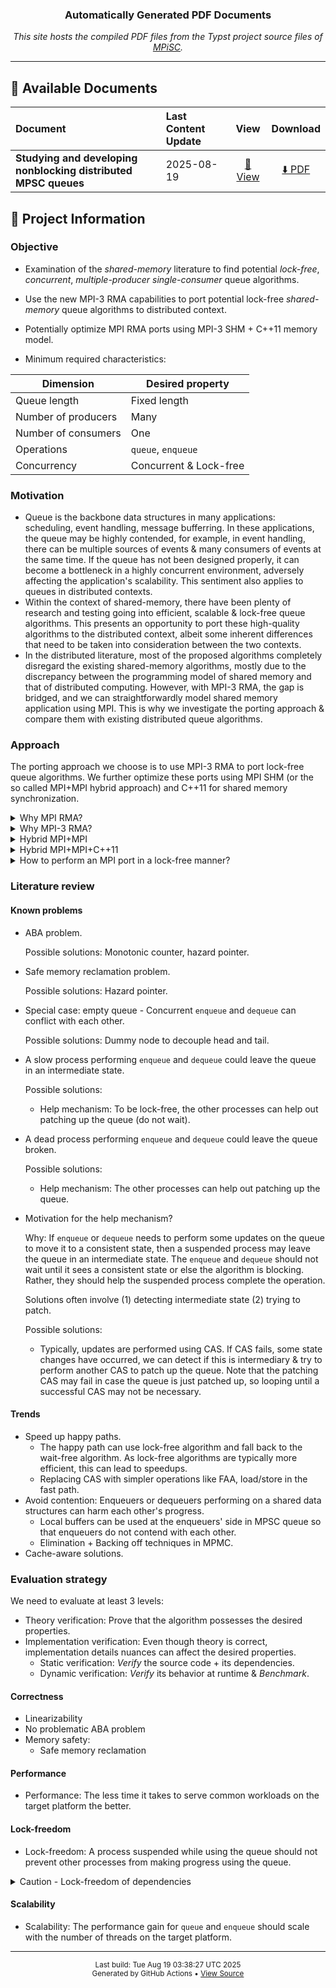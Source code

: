 
<div align="center">
  <h3>Automatically Generated PDF Documents</h3>
  <p>
    <em>This site hosts the compiled PDF files from the Typst project source files of <a href="https://github.com/Huy-DNA/MPiSC/tree/main">MPiSC</a>.</em>
  </p>
</div>

---

## 📄 Available Documents

<table>
  <thead>
    <tr>
      <th align="left">Document</th>
      <th align="left">Last Content Update</th>
      <th align="center">View</th>
      <th align="center">Download</th>
    </tr>
  </thead>
  <tbody>
      <tr>
        <td><strong>           Studying and developing nonblocking distributed MPSC queues</strong></td>
        <td>2025-08-19</td>
        <td align="center"><a href="report/main.pdf">📕 View</a></td>
        <td align="center"><a href="report/main.pdf" download>⬇️ PDF</a></td>
      </tr>
    </tbody>
  </table>

## 📝 Project Information



### Objective

- Examination of the *shared-memory* literature to find potential *lock-free*, *concurrent*, *multiple-producer single-consumer* queue algorithms.
- Use the new MPI-3 RMA capabilities to port potential lock-free *shared-memory* queue algorithms to distributed context.
- Potentially optimize MPI RMA ports using MPI-3 SHM + C++11 memory model. 

- Minimum required characteristics:

| Dimension           | Desired property        |
| ------------------- | ----------------------- |
| Queue length        | Fixed length            |
| Number of producers | Many                    |
| Number of consumers | One                     |
| Operations          | `queue`, `enqueue`      |
| Concurrency         | Concurrent & Lock-free  |

### Motivation

- Queue is the backbone data structures in many applications: scheduling, event handling, message bufferring. In these applications, the queue may be highly contended, for example, in event handling, there can be multiple sources of events & many consumers of events at the same time. If the queue has not been designed properly, it can become a bottleneck in a highly concurrent environment, adversely affecting the application's scalability. This sentiment also applies to queues in distributed contexts.
- Within the context of shared-memory, there have been plenty of research and testing going into efficient, scalable & lock-free queue algorithms. This presents an opportunity to port these high-quality algorithms to the distributed context, albeit some inherent differences that need to be taken into consideration between the two contexts.
- In the distributed literature, most of the proposed algorithms completely disregard the existing shared-memory algorithms, mostly due to the discrepancy between the programming model of shared memory and that of distributed computing. However, with MPI-3 RMA, the gap is bridged, and we can straightforwardly model shared memory application using MPI. This is why we investigate the porting approach & compare them with existing distributed queue algorithms.

### Approach

The porting approach we choose is to use MPI-3 RMA to port lock-free queue algorithms. We further optimize these ports using MPI SHM (or the so called MPI+MPI hybrid approach) and C++11 for shared memory synchronization.

<details>
  <summary>Why MPI RMA?</summary>
  
  MPSC queue belongs to the class of <i>irregular</i> applications, this means that:
  <ul>
    <li>Memory access pattern is not known.</li>
    <li>Data locations cannot be known in advance, it can change during execution.</li>
  </ul>
  
  In other words, we cannot statically analyze where the data may be stored - data can be stored anywhere and we can only determine its location at runtime. This means the tradition message passing interface using <code>MPI_Send</code> and <code>MPI_Recv</code> is insufficient: Suppose at runtime, process <code>A</code> wants and knows to access a piece of data at <code>B</code>, then <code>A</code> must issue <code>MPI_Recv(B)</code>, but this requires <code>B</code> to anticipate that it should issue <code>MPI_Send(A, data)</code> and know that which data <code>A</code> actually wants. The latter issue can be worked around by having <code>A</code> issue <code>MPI_Send(B, data_descriptor)</code> first. Then, <code>B</code> must have waited for <code>MPI_Recv(A)</code>. However, because the memory access pattern is not known, <code>B</code> must anticipate that any other processes may want to access its data. It is possible but cumbersome.
   
   MPI RMA is specifically designed to conveniently express irregular applications by having one side specify all it wants.

</details>

<details>
  <summary>Why MPI-3 RMA?</summary>

  MPI-3 improves the RMA API, providing the non-collective <code>MPI_Win_lock_all</code> for a process to open an access epoch on a group of processes. This allows for lock-free synchronization.
</details>

<details>
  <summary>Hybrid MPI+MPI</summary>
  The Pure MPI approach is oblivious to the fact that some MPI processes are on the same node, which causes some unnecessary overhead. MPI-3 introduces the MPI SHM API, allowing us to obtain a communicator containing processes on a single node. From this communicator, we can allocate a shared memory window using <code>MPI_Win_allocate_shared</code>. Hybrid MPI+MPI means that MPI is used for both intra-node and inter-node communication. This shared memory window follows the <em>unified memory model</em> and can be synchronized both using MPI facilities or any other alternatives. Hybrid MPI+MPI can take advantage of the many cores of current computer processors.
</details>

<details>
  <summary>Hybrid MPI+MPI+C++11</summary>
  Within the shared memory window, C++11 synchronization facilities can be used and prove to be much more efficient than MPI. So incorporating C++11 can be thought of as an optimization step for intra-node communication.
</details>

<details>
  <summary>How to perform an MPI port in a lock-free manner?</summary>
  
  With MPI-3 RMA capabilities:
  <ul>
    <li>Use <code>MPI_Win_lock_all</code> and <code>MPI_Win_unlock_all</code> to open and end access epochs.</li>
    <li>Within an access epoch, MPI atomics are used.</li>
  </ul>
</details>

### Literature review

#### Known problems
- ABA problem.

  Possible solutions: Monotonic counter, hazard pointer.

- Safe memory reclamation problem.

  Possible solutions: Hazard pointer.

- Special case: empty queue - Concurrent `enqueue` and `dequeue` can conflict with each other.

  Possible solutions: Dummy node to decouple head and tail.

- A slow process performing `enqueue` and `dequeue` could leave the queue in an intermediate state.

  Possible solutions:
  - Help mechanism: To be lock-free, the other processes can help out patching up the queue (do not wait).

- A dead process performing `enqueue` and `dequeue` could leave the queue broken.
  
  Possible solutions:
  - Help mechanism: The other processes can help out patching up the queue.

- Motivation for the help mechanism?

  Why: If `enqueue` or `dequeue` needs to perform some updates on the queue to move it to a consistent state, then a suspended process may leave the queue in an intermediate state. The `enqueue` and `dequeue` should not wait until it sees a consistent state or else the algorithm is blocking. Rather, they should help the suspended process complete the operation.

  Solutions often involve (1) detecting intermediate state (2) trying to patch.

  Possible solutions:
  - Typically, updates are performed using CAS. If CAS fails, some state changes have occurred, we can detect if this is intermediary & try to perform another CAS to patch up the queue.
    Note that the patching CAS may fail in case the queue is just patched up, so looping until a successful CAS may not be necessary.

#### Trends

- Speed up happy paths.
  - The happy path can use lock-free algorithm and fall back to the wait-free algorithm. As lock-free algorithms are typically more efficient, this can lead to speedups.
  - Replacing CAS with simpler operations like FAA, load/store in the fast path.
- Avoid contention: Enqueuers or dequeuers performing on a shared data structures can harm each other's progress.
  - Local buffers can be used at the enqueuers' side in MPSC queue so that enqueuers do not contend with each other.
  - Elimination + Backing off techniques in MPMC.
- Cache-aware solutions.

### Evaluation strategy

We need to evaluate at least 3 levels:
- Theory verification: Prove that the algorithm possesses the desired properties.
- Implementation verification: Even though theory is correct, implementation details nuances can affect the desired properties.
  - Static verification: *Verify* the source code + its dependencies.
  - Dynamic verification: *Verify* its behavior at runtime & *Benchmark*.

#### Correctness
- Linearizability
- No problematic ABA problem
- Memory safety:
  - Safe memory reclamation

#### Performance
- Performance: The less time it takes to serve common workloads on the target platform the better.

#### Lock-freedom
- Lock-freedom: A process suspended while using the queue should not prevent other processes from making progress using the queue.

<details>
  <summary>Caution - Lock-freedom of dependencies</summary>
  A lock-free algorithm often <em>assumes</em> that some synchronization primitive is lock-free. This depends on the target platform and during implementation, the library used. Care must be taken to avoid accidental non-lock-free operation usage.
</details>

#### Scalability
- Scalability: The performance gain for `queue` and `enqueue` should scale with the number of threads on the target platform.


---

<div align="center">
  <p>
    <small>Last build: Tue Aug 19 03:38:27 UTC 2025</small><br>
    <small>Generated by GitHub Actions • <a href="https://github.com/H-DNA/MPiSC/tree/main">View Source</a></small>
  </p>
</div>

